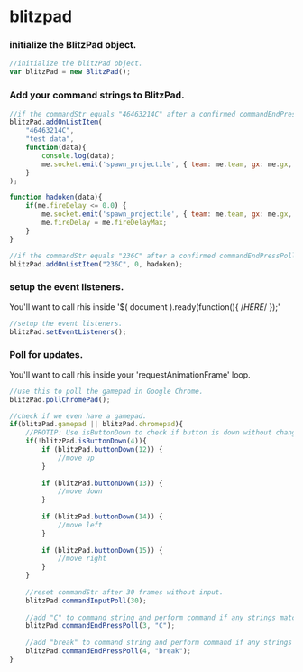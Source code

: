 # blitzpad

### initialize the BlitzPad object.
```javascript
//initialize the blitzPad object.
var blitzPad = new BlitzPad();
```

### Add your command strings to BlitzPad.
```javascript
//if the commandStr equals "46463214C" after a confirmed commandEndPressPoll pass execicute the function below.
blitzPad.addOnListItem(
	"46463214C",
	"test data",
	function(data){
		console.log(data);
		me.socket.emit('spawn_projectile', { team: me.team, gx: me.gx, gy: me.gy, drawID: 0, damage: 30, moveDelayMax: 0.05 });
	}
);

function hadoken(data){
	if(me.fireDelay <= 0.0) {
		me.socket.emit('spawn_projectile', { team: me.team, gx: me.gx, gy: me.gy, drawID: 0, damage: 13, moveDelayMax: 0.3 });
		me.fireDelay = me.fireDelayMax;
	}
}

//if the commandStr equals "236C" after a confirmed commandEndPressPoll pass execicute the function called hadoken. Pass 0 to data because it's not used.
blitzPad.addOnListItem("236C", 0, hadoken);
```

### setup the event listeners.

You'll want to call rhis inside '$( document ).ready(function(){ /*HERE*/ });'

```javascript
//setup the event listeners.
blitzPad.setEventListeners();
```

### Poll for updates.

You'll want to call rhis inside your 'requestAnimationFrame' loop.

```javascript
//use this to poll the gamepad in Google Chrome.
blitzPad.pollChromePad();

//check if we even have a gamepad.
if(blitzPad.gamepad || blitzPad.chromepad){
	//PROTIP: Use isButtonDown to check if button is down without changing the lastBtnValues of the button.
	if(!blitzPad.isButtonDown(4)){
		if (blitzPad.buttonDown(12)) {
			//move up
		}
		
		if (blitzPad.buttonDown(13)) {
			//move down
		}
		
		if (blitzPad.buttonDown(14)) {
			//move left
		}
		
		if (blitzPad.buttonDown(15)) {
			//move right
		}
	}
	
	//reset commandStr after 30 frames without input.
	blitzPad.commandInputPoll(30);
	
	//add "C" to command string and perform command if any strings match. set string to "" afterward.
	blitzPad.commandEndPressPoll(3, "C");
	
	//add "break" to command string and perform command if any strings match. set string to "" afterward.
	blitzPad.commandEndPressPoll(4, "break");
}
```